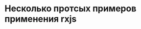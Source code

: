 # Несколько протсых примеров применения rxjs

[1]: https://youtu.be/ib9y6uJr6PQ?list=PLqKQF2ojwm3ksNegIZIz_AB0x6a9zqofx 'RxJS Примеры. Рисование на Canvas'
